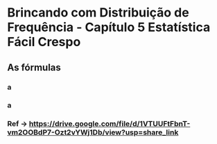 # Brincando com Distribuição de Frequência - Capítulo 5 Estatística Fácil Crespo

## As fórmulas
### a
### a
### Ref -> https://drive.google.com/file/d/1VTUUFtFbnT-vm2OOBdP7-Ozt2vYWj1Db/view?usp=share_link
